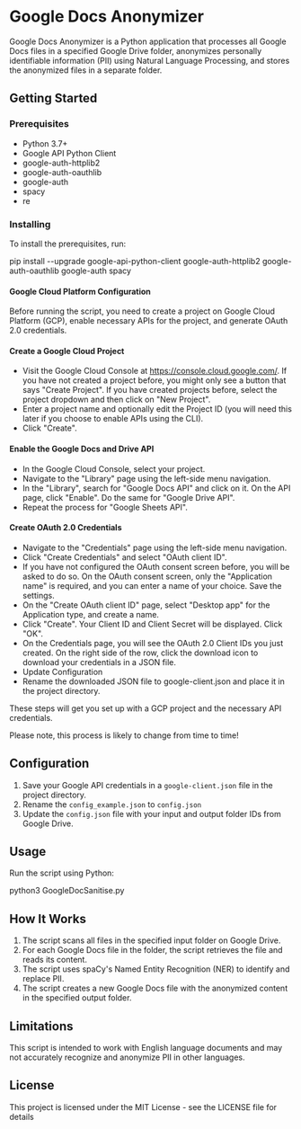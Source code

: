 # Google Docs Anonymizer

Google Docs Anonymizer is a Python application that processes all Google Docs files in a specified Google Drive folder, anonymizes personally identifiable information (PII) using Natural Language Processing, and stores the anonymized files in a separate folder.

## Getting Started

### Prerequisites

- Python 3.7+
- Google API Python Client
- google-auth-httplib2
- google-auth-oauthlib
- google-auth
- spacy
- re

### Installing

To install the prerequisites, run:

pip install --upgrade google-api-python-client google-auth-httplib2 google-auth-oauthlib google-auth spacy

#### Google Cloud Platform Configuration
Before running the script, you need to create a project on Google Cloud Platform (GCP), enable necessary APIs for the project, and generate OAuth 2.0 credentials.

#### Create a Google Cloud Project
- Visit the Google Cloud Console at https://console.cloud.google.com/.
If you have not created a project before, you might only see a button that says "Create Project". If you have created projects before, select the project dropdown and then click on "New Project".
- Enter a project name and optionally edit the Project ID (you will need this later if you choose to enable APIs using the CLI).
- Click "Create".
#### Enable the Google Docs and Drive API
- In the Google Cloud Console, select your project.
- Navigate to the "Library" page using the left-side menu navigation.
- In the "Library", search for "Google Docs API" and click on it. On the API page, click "Enable". Do the same for "Google Drive API".
- Repeat the process for "Google Sheets API".
#### Create OAuth 2.0 Credentials
- Navigate to the "Credentials" page using the left-side menu navigation.
- Click "Create Credentials" and select "OAuth client ID".
- If you have not configured the OAuth consent screen before, you will be asked to do so. On the OAuth consent screen, only the "Application name" is required, and you can enter a name of your choice. Save the settings.
- On the "Create OAuth client ID" page, select "Desktop app" for the Application type, and create a name.
- Click "Create". Your Client ID and Client Secret will be displayed. Click "OK".
- On the Credentials page, you will see the OAuth 2.0 Client IDs you just created. On the right side of the row, click the download icon to download your credentials in a JSON file.
- Update Configuration
- Rename the downloaded JSON file to google-client.json and place it in the project directory.

These steps will get you set up with a GCP project and the necessary API credentials.

Please note, this process is likely to change from time to time!

## Configuration

1. Save your Google API credentials in a `google-client.json` file in the project directory.
2. Rename the `config_example.json` to `config.json`
3. Update the `config.json` file with your input and output folder IDs from Google Drive.

## Usage

Run the script using Python:

python3 GoogleDocSanitise.py


## How It Works

1. The script scans all files in the specified input folder on Google Drive.
2. For each Google Docs file in the folder, the script retrieves the file and reads its content.
3. The script uses spaCy's Named Entity Recognition (NER) to identify and replace PII.
4. The script creates a new Google Docs file with the anonymized content in the specified output folder.

## Limitations

This script is intended to work with English language documents and may not accurately recognize and anonymize PII in other languages.

## License

This project is licensed under the MIT License - see the LICENSE file for details
